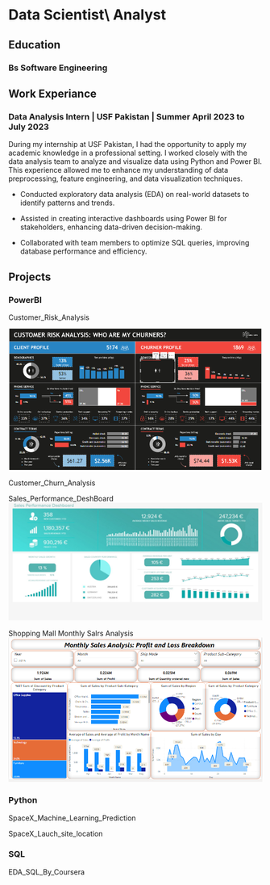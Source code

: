 # Data Scientist\ Analyst

## Education

### Bs Software Engineering

## Work Experiance

### Data Analysis Intern | USF Pakistan | Summer April 2023 to July 2023

During my internship at USF Pakistan, I had the opportunity to apply my academic knowledge in a professional setting. I worked closely with the data analysis team to analyze and visualize data using Python and Power BI. This experience allowed me to enhance my understanding of data preprocessing, feature engineering, and data visualization techniques.

- Conducted exploratory data analysis (EDA) on real-world datasets to identify patterns and trends.

- Assisted in creating interactive dashboards using Power BI for stakeholders, enhancing data-driven decision-making.

- Collaborated with team members to optimize SQL queries, improving database performance and efficiency.

## Projects

### PowerBI

Customer_Risk_Analysis

<img src="Pics/Risk Analysis.png">


Customer_Churn_Analysis

Sales_Performance_DeshBoard
<img src="Pics/Sales performance deshboard.jpeg">

Shopping Mall Monthly Salrs Analysis
<img src="Pics/Monthly Sales Analysis.png">


### Python

SpaceX_Machine_Learning_Prediction

SpaceX_Lauch_site_location


### SQL

EDA_SQL_By_Coursera



